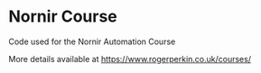 # Nornir Course 
Code used for the Nornir Automation Course 

More details available at https://www.rogerperkin.co.uk/courses/

